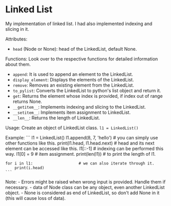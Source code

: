# Linked List
My implementation of linked list. I had also implemented indexing and slicing in it.

Attributes: 
- `head` (Node or None): head of the LinkedList, default None.
    
Functions: Look over to the respective functions for detailed information about them.
- `append`: It is used to append an element to the LinkedList.
- `display_element`: Displays the elements of the LinkedList.
- `remove`: Removes an existing element from the LinkedList.
- `to_pylist`: Converts the LinkedList to python's list object and return it.
- `get`: Returns the element whose index is provided, if index out of range returns None.
- `__getitem__`: Implements indexing and slicing to the LinkedList.
- `__setitem__`: Implements item assignment to LinkedList.
- `__len__`: Returns the length of LinkedList.

Usage: Create an object of LinkedList class.
    ```
    l1 = LinkedList()
    ```

Example: 
    ```
    l1 = LinkedList()
    l1.append(8, 7, 'hello')        # you can simply use other functions like this.
    print(l1.head, l1.head.next)    # head and its next element can be accessed like this.
    l1[::-1]                        # indexing can be performed this way.
    l1[0] = 9                       # item assignment.
    print(len(l1))                  # to print the length of l1.

    for i in l1:                    # we can also iterate through it.
        print(i.head)
    ```

Note: 
    - Errors might be raised when wrong input is provided. Handle them if necessary.
    - data of Node class can be any object, even another LinkedList object.
    - None is considered as end of LinkedList, so don't add None in it (this will cause loss of data).
